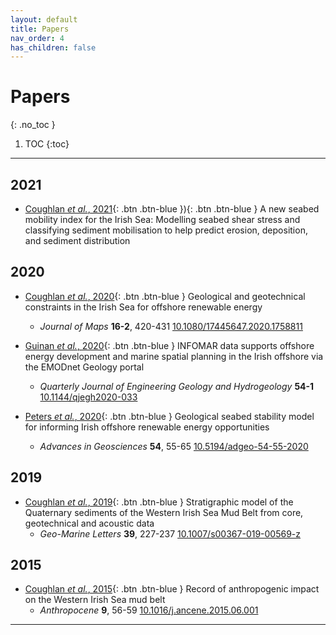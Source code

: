 ```yaml
---
layout: default
title: Papers
nav_order: 4
has_children: false
---
```

<!-- markdownlint-disable MD014 MD022 MD025 MD033 MD040 -->

# Papers
{: .no_toc }

1. TOC
{:toc}

---

## 2021

* [Coughlan *et al.*, 2021](https://www.sciencedirect.com/science/article/pii/S0278434321002302){: .btn .btn-blue }){: .btn .btn-blue } A new seabed mobility index for the Irish Sea: Modelling seabed shear stress and classifying sediment mobilisation to help predict erosion, deposition, and sediment distribution

## 2020

* [Coughlan *et al.*, 2020](https://www.tandfonline.com/doi/full/10.1080/17445647.2020.1758811){: .btn .btn-blue } Geological and geotechnical constraints in the Irish Sea for offshore renewable energy
  * *Journal of Maps* **16-2**, 420-431 [10.1080/17445647.2020.1758811](https://doi.org/10.1080/17445647.2020.1758811)

* [Guinan *et al.*, 2020](https://pubs.geoscienceworld.org/qjegh/article/54/1/qjegh2020-033/588270/INFOMAR-data-supports-offshore-energy-development?doi=10.1144%2fqjegh2020-033){: .btn .btn-blue } INFOMAR data supports offshore energy development and marine spatial planning in the Irish offshore via the EMODnet Geology portal
  * *Quarterly Journal of Engineering Geology and Hydrogeology* **54-1** [10.1144/qjegh2020-033](https://doi.org/10.1144/qjegh2020-033)

* [Peters *et al.*, 2020](https://adgeo.copernicus.org/articles/54/55/2020/){: .btn .btn-blue } Geological seabed stability model for informing Irish offshore renewable energy opportunities
  * *Advances in Geosciences* **54**, 55-65 [10.5194/adgeo-54-55-2020](https://doi.org/10.5194/adgeo-54-55-2020)

## 2019

* [Coughlan *et al.*, 2019](https://link.springer.com/article/10.1007%2Fs00367-019-00569-z){: .btn .btn-blue } Stratigraphic model of the Quaternary sediments of the Western Irish Sea Mud Belt from core, geotechnical and acoustic data
  * *Geo-Marine Letters* **39**, 227-237 [10.1007/s00367-019-00569-z](https://doi.org/10.1007/s00367-019-00569-z)

## 2015

* [Coughlan *et al.*, 2015](https://www.sciencedirect.com/science/article/abs/pii/S2213305415300060){: .btn .btn-blue } Record of anthropogenic impact on the Western Irish Sea mud belt
  * *Anthropocene* **9**, 56-59 [10.1016/j.ancene.2015.06.001](https://doi.org/10.1016/j.ancene.2015.06.001)
---
